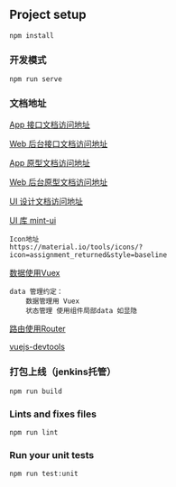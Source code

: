 ## Project setup
```
npm install
```

### 开发模式
```
npm run serve
```

### 文档地址

   [App 接口文档访问地址]( https://xcx.test.shbaoyuantech.com:30000/swagger-ui.html)
   
   [Web 后台接口文档访问地址]( http://adminxcx.test.shbaoyuantech.com:30008/swagger-ui.html)

   [App 原型文档访问地址]( http://192.168.1.176:8080/prototype/app )

   [Web 后台原型文档访问地址]( http://192.168.1.176:8080/prototype/web )

   [UI 设计文档访问地址]( ... )




[UI 库 mint-ui](https://mint-ui.github.io/docs/#/zh-cn2/)
```
Icon地址 
https://material.io/tools/icons/?icon=assignment_returned&style=baseline

```

[数据使用Vuex](https://vuex.vuejs.org/zh/)
```
data 管理约定：
    数据管理用 Vuex
    状态管理 使用组件局部data 如显隐
```

[路由使用Router](https://router.vuejs.org/zh/)

[vuejs-devtools](https://chrome.google.com/webstore/detail/vuejs-devtools/nhdogjmejiglipccpnnnanhbledajbpd)

### 打包上线（jenkins托管）
```
npm run build
```

### Lints and fixes files
```
npm run lint
```

### Run your unit tests
```
npm run test:unit
```
